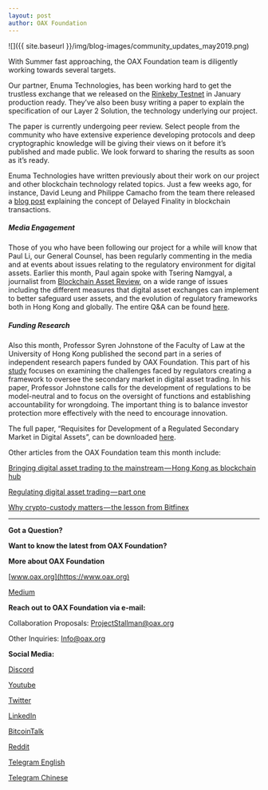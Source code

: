 ```yaml
---
layout: post
author: OAX Foundation
---
```


![]({{ site.baseurl }}/img/blog-images/community_updates_may2019.png)

With Summer fast approaching, the OAX Foundation team is diligently working towards several targets.

Our partner, Enuma Technologies, has been working hard to get the trustless exchange that we released on the [Rinkeby Testnet](https://medium.com/@OAX_Foundation/oax-reaches-major-technology-milestone-now-its-time-to-partner-up-20aaee18ddcd) in January production ready. They’ve also been busy writing a paper to explain the specification of our Layer 2 Solution, the technology underlying our project.

The paper is currently undergoing peer review. Select people from the community who have extensive experience developing protocols and deep cryptographic knowledge will be giving their views on it before it’s published and made public. We look forward to sharing the results as soon as it’s ready.

Enuma Technologies have written previously about their work on our project and other blockchain technology related topics. Just a few weeks ago, for instance, David Leung and Philippe Camacho from the team there released a [blog post](https://blog.enuma.io/update/2019/05/14/understanding-off-chain-delayed-finality.html) explaining the concept of Delayed Finality in blockchain transactions.

##### **Media Engagement**

Those of you who have been following our project for a while will know that Paul Li, our General Counsel, has been regularly commenting in the media and at events about issues relating to the regulatory environment for digital assets. Earlier this month, Paul again spoke with Tsering Namgyal, a journalist from [Blockchain Asset Review](http://www.blockchainassetreview.com), on a wide range of issues including the different measures that digital asset exchanges can implement to better safeguard user assets, and the evolution of regulatory frameworks both in Hong Kong and globally. The entire Q&A can be found [here](http://blockchainassetreview.com/qa-paul-li-general-counsel-of-hk-based-oax-foundation-on-regulations-and-crypto-exchanges/).

##### **Funding Research**

Also this month, Professor Syren Johnstone of the Faculty of Law at the University of Hong Kong published the second part in a series of independent research papers funded by OAX Foundation. This part of his [study](https://medium.com/@OAX_Foundation/new-paper-from-hku-professor-sets-out-requirements-for-the-development-of-a-regulated-secondary-e1feca81f57) focuses on examining the challenges faced by regulators creating a framework to oversee the secondary market in digital asset trading. In his paper, Professor Johnstone calls for the development of regulations to be model-neutral and to focus on the oversight of functions and establishing accountability for wrongdoing. The important thing is to balance investor protection more effectively with the need to encourage innovation.

The full paper, “Requisites for Development of a Regulated Secondary Market in Digital Assets”, can be downloaded [here](https://ssrn.com/abstract=3379623). 

Other articles from the OAX Foundation team this month include: 

[Bringing digital asset trading to the mainstream — Hong Kong as blockchain hub](https://medium.com/@OAX_Foundation/bringing-digital-asset-trading-to-mainstream-hong-kong-as-blockchain-hub-78ad5b81bc3b)

[Regulating digital asset trading — part one](https://medium.com/@OAX_Foundation/regulating-digital-asset-trading-part-one-aa49d1170621)

[Why crypto-custody matters — the lesson from Bitfinex](https://medium.com/@OAX_Foundation/why-crypto-custody-matters-the-lesson-from-bitfinex-b65fc6d6cc42)

---

**Got a Question?**

**Want to know the latest from OAX Foundation?**

**More about OAX Foundation**

[www.oax.org](https://www.oax.org)

[Medium](https://medium.com/@OAX_Foundation)  
  

**Reach out to OAX Foundation via e-mail:**

Collaboration Proposals: [ProjectStallman@oax.org](ProjectStallman@oax.org)

Other Inquiries: [Info@oax.org](Info@oax.org)

**Social Media:**

[Discord](https://discordapp.com/invite/ZH5YHkb)

[Youtube](https://bit.ly/2Bvsk73)

[Twitter](https://twitter.com/OAX_Foundation)

[LinkedIn](https://www.linkedin.com/company/oax-foundation/)

[BitcoinTalk](http://bitcointalk.org/index.php?topic=1943946)

[Reddit](https://www.reddit.com/r/OpenANX/)

[Telegram English](https://t.me/openanxteam)

[Telegram Chinese](https://t.me/oax_cn)